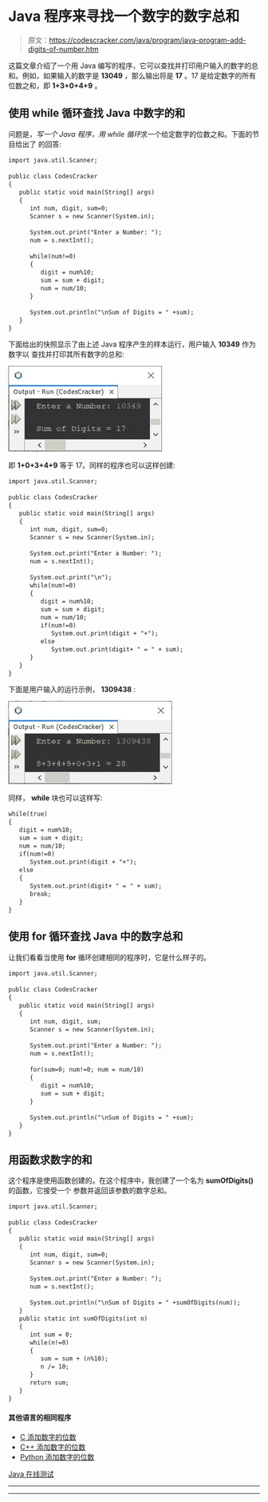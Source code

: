 # Java 程序来寻找一个数字的数字总和

> 原文：<https://codescracker.com/java/program/java-program-add-digits-of-number.htm>

这篇文章介绍了一个用 Java 编写的程序，它可以查找并打印用户输入的数字的总和。例如，如果输入的数字是 **13049** ，那么输出将是 **17** 。17 是给定数字的所有位数之和，即 **1+3+0+4+9** 。

## 使用 while 循环查找 Java 中数字的和

问题是，*写一个 Java 程序，用 while 循环*求一个给定数字的位数之和。下面的节目给出了 的回答:

```
import java.util.Scanner;

public class CodesCracker
{
   public static void main(String[] args)
   {
      int num, digit, sum=0;
      Scanner s = new Scanner(System.in);

      System.out.print("Enter a Number: ");
      num = s.nextInt();

      while(num!=0)
      {
         digit = num%10;
         sum = sum + digit;
         num = num/10;
      }

      System.out.println("\nSum of Digits = " +sum);
   }
}
```

下面给出的快照显示了由上述 Java 程序产生的样本运行，用户输入 **10349** 作为数字以 查找并打印其所有数字的总和:

![java find sum of digits of number](img/08b684ea444334562e4918221851560a.png)

即 **1+0+3+4+9** 等于 17。同样的程序也可以这样创建:

```
import java.util.Scanner;

public class CodesCracker
{
   public static void main(String[] args)
   {
      int num, digit, sum=0;
      Scanner s = new Scanner(System.in);

      System.out.print("Enter a Number: ");
      num = s.nextInt();

      System.out.print("\n");
      while(num!=0)
      {
         digit = num%10;
         sum = sum + digit;
         num = num/10;
         if(num!=0)
            System.out.print(digit + "+");
         else
            System.out.print(digit+ " = " + sum);
      }
   }
}
```

下面是用户输入的运行示例， **1309438** :

![find sum of digits of number java](img/69d851a5d6d42f2560e282edd1c3f917.png)

同样， **while** 块也可以这样写:

```
while(true)
{
   digit = num%10;
   sum = sum + digit;
   num = num/10;
   if(num!=0)
      System.out.print(digit + "+");
   else
   {
      System.out.print(digit+ " = " + sum);
      break;
   }
}
```

## 使用 for 循环查找 Java 中的数字总和

让我们看看当使用 **for** 循环创建相同的程序时，它是什么样子的。

```
import java.util.Scanner;

public class CodesCracker
{
   public static void main(String[] args)
   {
      int num, digit, sum;
      Scanner s = new Scanner(System.in);

      System.out.print("Enter a Number: ");
      num = s.nextInt();

      for(sum=0; num!=0; num = num/10)
      {
         digit = num%10;
         sum = sum + digit;
      }

      System.out.println("\nSum of Digits = " +sum);
   }
}
```

## 用函数求数字的和

这个程序是使用函数创建的。在这个程序中，我创建了一个名为 **sumOfDigits()** 的函数，它接受一个 参数并返回该参数的数字总和。

```
import java.util.Scanner;

public class CodesCracker
{
   public static void main(String[] args)
   {
      int num, digit, sum=0;
      Scanner s = new Scanner(System.in);

      System.out.print("Enter a Number: ");
      num = s.nextInt();

      System.out.println("\nSum of Digits = " +sumOfDigits(num));
   }
   public static int sumOfDigits(int n)
   {
      int sum = 0;
      while(n!=0)
      {
         sum = sum + (n%10);
         n /= 10;
      }
      return sum;
   }
}
```

#### 其他语言的相同程序

*   [C 添加数字的位数](/c/program/c-program-add-number-digits.htm)
*   [C++ 添加数字的位数](/cpp/program/cpp-program-add-number-digits.htm)
*   [Python 添加数字的位数](/python/program/python-program-add-digits-of-number.htm)

[Java 在线测试](/exam/showtest.php?subid=1)

* * *

* * *